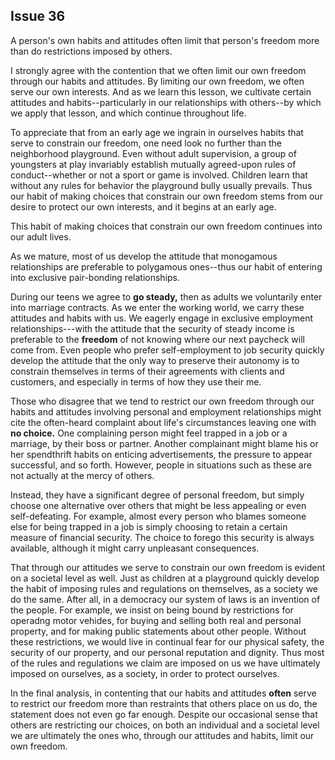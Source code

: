 
Issue 36
---------------------------

A person's own habits and attitudes often limit that person's freedom more than do restrictions
imposed by others.

I strongly agree with the contention that we often limit our own freedom through our habits
and attitudes. By limiting our own freedom, we often serve our own interests. And as we learn
this lesson, we cultivate certain attitudes and habits--particularly in our relationships with
others--by which we apply that lesson, and which continue throughout life.

To appreciate that from an early age we ingrain in ourselves habits that serve to constrain
our freedom, one need look no further than the neighborhood playground. Even without adult
supervision, a group of youngsters at play invariably establish mutually agreed-upon rules of
conduct--whether or not a sport or game is involved. Children learn that without any rules for
behavior the playground bully usually prevails. Thus our habit of making choices that constrain
our own freedom stems from our desire to protect our own interests, and it begins at an early
age.

This habit of making choices that constrain our own freedom continues into our adult lives.

As we mature, most of us develop the attitude that monogamous relationships are preferable
to polygamous ones--thus our habit of entering into exclusive pair-bonding relationships.

During our teens we agree to **go steady,** then as adults we voluntarily enter into marriage
contracts. As we enter the working world, we carry these attitudes and habits with us. We
eagerly engage in exclusive employment relationships---with the attitude that the security of
steady income is preferable to the **freedom** of not knowing where our next paycheck will
come from. Even people who prefer self-employment to job security quickly develop the
attitude that the only way to preserve their autonomy is to constrain themselves in terms of
their agreements with clients and customers, and especially in terms of how they use their me.

Those who disagree that we tend to restrict our own freedom through our habits and
attitudes involving personal and employment relationships might cite the often-heard complaint
about life's circumstances leaving one with **no choice.** One complaining person might feel
trapped in a job or a marriage, by their boss or partner. Another complainant might blame his
or her spendthrift habits on enticing advertisements, the pressure to appear successful, and so
forth. However, people in situations such as these are not actually at the mercy of others.

Instead, they have a significant degree of personal freedom, but simply choose one alternative
over others that might be less appealing or even self-defeating. For example, almost every
person who blames someone else for being trapped in a job is simply choosing to retain a
certain measure of financial security. The choice to forego this security is always available,
although it might carry unpleasant consequences.

That through our attitudes we serve to constrain our own freedom is evident on a societal
level as well. Just as children at a playground quickly develop the habit of imposing rules and
regulations on themselves, as a society we do the same. After all, in a democracy our system
of laws is an invention of the people. For example, we insist on being bound by restrictions for
operadng motor vehides, for buying and selling both real and personal property, and for
making public statements about other people. Without these restrictions, we would live in
continual fear for our physical safety, the security of our property, and our personal reputation
and dignity. Thus most of the rules and regulations we claim are imposed on us we have
ultimately imposed on ourselves, as a society, in order to protect ourselves.

In the final analysis, in contenting that our habits and attitudes **often** serve to restrict our
freedom more than restraints that others place on us do, the statement does not even go far
enough. Despite our occasional sense that others are restricting our choices, on both an
individual and a societal level we are ultimately the ones who, through our attitudes and habits,
limit our own freedom.


